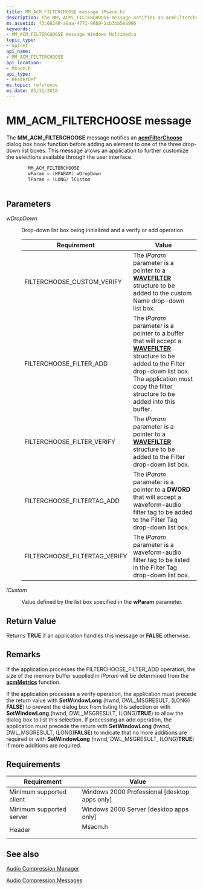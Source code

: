 ```yaml
---
title: MM_ACM_FILTERCHOOSE message (Msacm.h)
description: The MM\_ACM\_FILTERCHOOSE message notifies an acmFilterChoose dialog box hook function before adding an element to one of the three drop-down list boxes.
ms.assetid: f3c68240-a9aa-4771-96b9-1cb3bb5ea906
keywords:
- MM_ACM_FILTERCHOOSE message Windows Multimedia
topic_type:
- apiref
api_name:
- MM_ACM_FILTERCHOOSE
api_location:
- Msacm.h
api_type:
- HeaderDef
ms.topic: reference
ms.date: 05/31/2018
---
```


# MM\_ACM\_FILTERCHOOSE message

The **MM\_ACM\_FILTERCHOOSE** message notifies an [**acmFilterChoose**](/windows/desktop/api/Msacm/nf-msacm-acmfilterchoose) dialog box hook function before adding an element to one of the three drop-down list boxes. This message allows an application to further customize the selections available through the user interface.


```C++
        MM_ACM_FILTERCHOOSE
        wParam = (WPARAM) wDropDown
        lParam = (LONG) lCustom
      
```



## Parameters

<dl> <dt>

<span id="wDropDown"></span><span id="wdropdown"></span><span id="WDROPDOWN"></span>*wDropDown*
</dt> <dd>

Drop-down list box being initialized and a verify or add operation.



| Requirement | Value |
|---------------------------------|------------------------------------------------------------------------------------------------------------------------------------------------------------------------------------------------------------------------------------------|
| FILTERCHOOSE\_CUSTOM\_VERIFY    | The *lParam* parameter is a pointer to a [**WAVEFILTER**](/windows/desktop/api/Mmreg/ns-mmreg-wavefilter) structure to be added to the custom Name drop-down list box.                                                                                                   |
| FILTERCHOOSE\_FILTER\_ADD       | The *lParam* parameter is a pointer to a buffer that will accept a [**WAVEFILTER**](/windows/desktop/api/Mmreg/ns-mmreg-wavefilter) structure to be added to the Filter drop-down list box. The application must copy the filter structure to be added into this buffer. |
| FILTERCHOOSE\_FILTER\_VERIFY    | The *lParam* parameter is a pointer to a [**WAVEFILTER**](/windows/desktop/api/Mmreg/ns-mmreg-wavefilter) structure to be added to the Filter drop-down list box.                                                                                                        |
| FILTERCHOOSE\_FILTERTAG\_ADD    | The *lParam* parameter is a pointer to a **DWORD** that will accept a waveform-audio filter tag to be added to the Filter Tag drop-down list box.                                                                                        |
| FILTERCHOOSE\_FILTERTAG\_VERIFY | The *lParam* parameter is a waveform-audio filter tag to be listed in the Filter Tag drop-down list box.                                                                                                                                 |



 

</dd> <dt>

<span id="lCustom"></span><span id="lcustom"></span><span id="LCUSTOM"></span>*lCustom*
</dt> <dd>

Value defined by the list box specified in the **wParam** parameter.

</dd> </dl>

## Return Value

Returns **TRUE** if an application handles this message or **FALSE** otherwise.

## Remarks

If the application processes the FILTERCHOOSE\_FILTER\_ADD operation, the size of the memory buffer supplied in *lParam* will be determined from the [**acmMetrics**](/windows/desktop/api/Msacm/nf-msacm-acmmetrics) function.

If the application processes a verify operation, the application must precede the return value with **SetWindowLong** (hwnd, DWL\_MSGRESULT, (LONG) **FALSE**) to prevent the dialog box from listing this selection or with **SetWindowLong** (hwnd, DWL\_MSGRESULT, (LONG)**TRUE**) to allow the dialog box to list this selection. If processing an add operation, the application must precede the return with **SetWindowLong** (hwnd, DWL\_MSGRESULT, (LONG)**FALSE**) to indicate that no more additions are required or with **SetWindowLong** (hwnd, DWL\_MSGRESULT, (LONG)**TRUE**) if more additions are required.

## Requirements



| Requirement | Value |
|-------------------------------------|------------------------------------------------------------------------------------|
| Minimum supported client<br/> | Windows 2000 Professional \[desktop apps only\]<br/>                         |
| Minimum supported server<br/> | Windows 2000 Server \[desktop apps only\]<br/>                               |
| Header<br/>                   | <dl> <dt>Msacm.h</dt> </dl> |



## See also

<dl> <dt>

[Audio Compression Manager](audio-compression-manager.md)
</dt> <dt>

[Audio Compression Messages](audio-compression-messages.md)
</dt> </dl>

 

 





